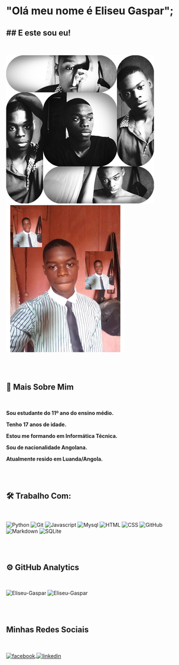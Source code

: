 # "Olá meu nome é Eliseu Gaspar";

## ## E este sou eu!
<br>

<img src="274550498_489633379236522_5157148375971548302_n.jpg"/> <img src="photo1.png" height="400px"/>

<br><br>

## 📄 Mais Sobre Mim
<br>

**Sou estudante do 11º ano do ensino médio.**

**Tenho 17 anos de idade.**

**Estou me formando em Informática Técnica.**

**Sou de nacionalidade Angolana.**

**Atualmente resido em Luanda/Angola.**

<br><br>

## 🛠 Trabalho Com: 
<br>

![Python](https://img.shields.io/badge/-Python-05122A?style=flat&logo=python)
![Git](https://img.shields.io/badge/-Git-05122A?style=flat&logo=git)
![Javascript](https://img.shields.io/badge/-Javascript-05122A?style=flat&logo=Javascript)
![Mysql](https://img.shields.io/badge/-Mysql-05122A?style=flat&logo=mysql)
![HTML](https://img.shields.io/badge/-HTML-05122A?style=flat&logo=HTML5)
![CSS](https://img.shields.io/badge/-CSS-05122A?style=flat&logo=CSS3&logoColor=1572B6)
![GitHub](https://img.shields.io/badge/-GitHub-05122A?style=flat&logo=github)
![Markdown](https://img.shields.io/badge/-Markdown-05122A?style=flat&logo=markdown)
![SQLite](https://img.shields.io/badge/-SQLite-05122A?style=flat&logo=sqlite)

<br><br>

## ⚙️ GitHub Analytics
<br>

<p align="left">
<img width="420em" src="https://github-readme-stats.vercel.app/api?username=EliseuGaspar&show_icons=true&theme=vision-friendly-dark" alt="Eliseu-Gaspar"/>
<img width="400em" src="https://github-readme-stats.vercel.app/api/top-langs/?username=EliseuGaspar&layout=compact&theme=vision-friendly-dark" alt="Eliseu-Gaspar"/>
</p>

<br><br>

##  Minhas Redes Sociais
<br>

<p align="left">
<a href="https://www.facebook.com/eliseugaspar.goncalves/" target="_blank">
  <img align="center" src="https://img.shields.io/badge/-@EliseuGaspar-05122A?style=flat&logo=facebook" alt="facebook"/>
</a>
<a href="https://www.linkedin.com/in/eliseu-gaspar-gon%C3%A7alves/" target="_blank">
  <img align="center" src="https://img.shields.io/badge/-@EliseuGaspar-05122A?style=flat&logo=linkedin" alt="linkedin"/>
</a>